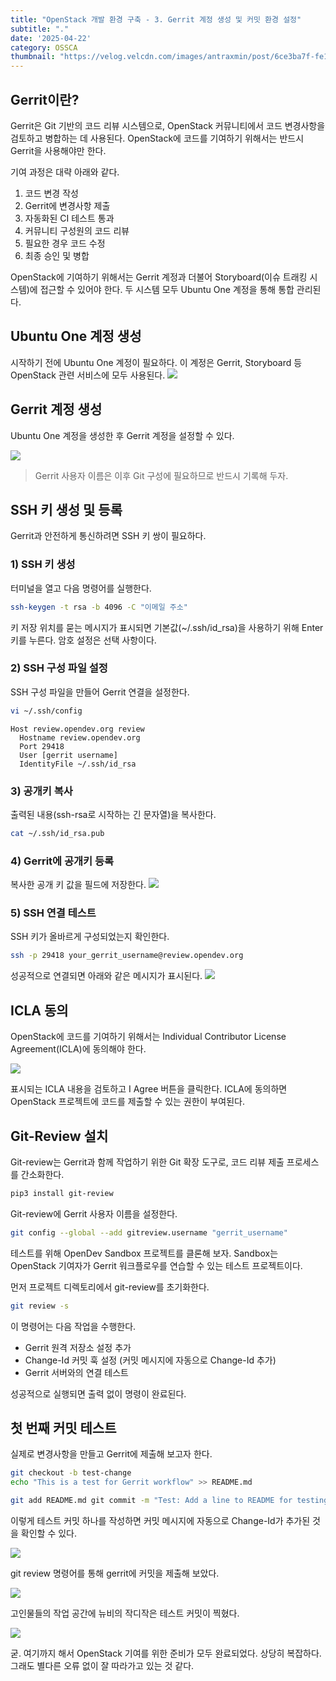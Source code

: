 ```yaml
---
title: "OpenStack 개발 환경 구축 - 3. Gerrit 계정 생성 및 커밋 환경 설정"
subtitle: "."
date: '2025-04-22'
category: OSSCA
thumbnail: "https://velog.velcdn.com/images/antraxmin/post/6ce3ba7f-fe1c-4307-a431-66a405363c96/image.png"
---
```


## Gerrit이란?
Gerrit은 Git 기반의 코드 리뷰 시스템으로, OpenStack 커뮤니티에서 코드 변경사항을 검토하고 병합하는 데 사용된다. OpenStack에 코드를 기여하기 위해서는 반드시 Gerrit을 사용해야만 한다. 

기여 과정은 대략 아래와 같다. 

1. 코드 변경 작성
2. Gerrit에 변경사항 제출
3. 자동화된 CI 테스트 통과
4. 커뮤니티 구성원의 코드 리뷰
5. 필요한 경우 코드 수정
6. 최종 승인 및 병합

OpenStack에 기여하기 위해서는 Gerrit 계정과 더불어 Storyboard(이슈 트래킹 시스템)에 접근할 수 있어야 한다. 두 시스템 모두 Ubuntu One 계정을 통해 통합 관리된다. 

## Ubuntu One 계정 생성 
시작하기 전에 Ubuntu One 계정이 필요하다. 이 계정은 Gerrit, Storyboard 등 OpenStack 관련 서비스에 모두 사용된다. 
![](https://velog.velcdn.com/images/antraxmin/post/a47181b7-569f-4d8d-98bd-61a8918b58a9/image.png)

## Gerrit 계정 생성
Ubuntu One 계정을 생성한 후 Gerrit 계정을 설정할 수 있다. 

![](https://velog.velcdn.com/images/antraxmin/post/1874b818-0813-449c-a352-96f24841f62f/image.png)

> Gerrit 사용자 이름은 이후 Git 구성에 필요하므로 반드시 기록해 두자. 


## SSH 키 생성 및 등록 
Gerrit과 안전하게 통신하려면 SSH 키 쌍이 필요하다. 

### 1) SSH 키 생성

터미널을 열고 다음 명령어를 실행한다.

```bash
ssh-keygen -t rsa -b 4096 -C "이메일 주소"
```
키 저장 위치를 묻는 메시지가 표시되면 기본값(~/.ssh/id_rsa)을 사용하기 위해 Enter 키를 누른다. 암호 설정은 선택 사항이다. 


### 2) SSH 구성 파일 설정

SSH 구성 파일을 만들어 Gerrit 연결을 설정한다. 

```bash
vi ~/.ssh/config
```

```
Host review.opendev.org review
  Hostname review.opendev.org
  Port 29418
  User [gerrit username] 
  IdentityFile ~/.ssh/id_rsa
```

### 3) 공개키 복사 

출력된 내용(ssh-rsa로 시작하는 긴 문자열)을 복사한다. 

```bash
cat ~/.ssh/id_rsa.pub
```

### 4) Gerrit에 공개키 등록 
복사한 공개 키 값을 필드에 저장한다.
![](https://velog.velcdn.com/images/antraxmin/post/ffad2db6-9cf0-4477-bb65-cad62c6dcd0d/image.png)

### 5) SSH 연결 테스트 
SSH 키가 올바르게 구성되었는지 확인한다.

```bash
ssh -p 29418 your_gerrit_username@review.opendev.org
```
성공적으로 연결되면 아래와 같은 메시지가 표시된다. 
![](https://velog.velcdn.com/images/antraxmin/post/c1e7779f-2c4c-4c1e-b49b-178c648f5d78/image.png)


## ICLA 동의
OpenStack에 코드를 기여하기 위해서는 Individual Contributor License Agreement(ICLA)에 동의해야 한다. 

![](https://velog.velcdn.com/images/antraxmin/post/778ba04e-ffa2-4234-876a-2b10e8ea88ac/image.png)

표시되는 ICLA 내용을 검토하고 I Agree 버튼을 클릭한다. ICLA에 동의하면 OpenStack 프로젝트에 코드를 제출할 수 있는 권한이 부여된다. 

## Git-Review 설치
Git-review는 Gerrit과 함께 작업하기 위한 Git 확장 도구로, 코드 리뷰 제출 프로세스를 간소화한다. 

```bash
pip3 install git-review
```

Git-review에 Gerrit 사용자 이름을 설정한다. 

```bash
git config --global --add gitreview.username "gerrit_username"
```

테스트를 위해 OpenDev Sandbox 프로젝트를 클론해 보자. Sandbox는 OpenStack 기여자가 Gerrit 워크플로우를 연습할 수 있는 테스트 프로젝트이다. 

먼저 프로젝트 디렉토리에서 git-review를 초기화한다. 

```bash
git review -s
```
이 명령어는 다음 작업을 수행한다. 

- Gerrit 원격 저장소 설정 추가
- Change-Id 커밋 훅 설정 (커밋 메시지에 자동으로 Change-Id 추가)
- Gerrit 서버와의 연결 테스트

성공적으로 실행되면 출력 없이 명령이 완료된다. 

## 첫 번째 커밋 테스트
실제로 변경사항을 만들고 Gerrit에 제출해 보고자 한다. 

```bash
git checkout -b test-change
echo "This is a test for Gerrit workflow" >> README.md

git add README.md git commit -m "Test: Add a line to README for testing Gerrit workflow"
```

이렇게 테스트 커밋 하나를 작성하면 커밋 메시지에 자동으로 Change-Id가 추가된 것을 확인할 수 있다. 

![](https://velog.velcdn.com/images/antraxmin/post/9e503753-5dd9-4dba-90ca-8fe9f9029835/image.png)

git review 명령어를 통해 gerrit에 커밋을 제출해 보았다. 

![](https://velog.velcdn.com/images/antraxmin/post/6ce3ba7f-fe1c-4307-a431-66a405363c96/image.png)

고인물들의 작업 공간에 뉴비의 작디작은 테스트 커밋이 찍혔다. 

![](https://velog.velcdn.com/images/antraxmin/post/e91a2756-0e87-4fb9-9df2-5792d42ac439/image.png)

굳. 여기까지 해서 OpenStack 기여를 위한 준비가 모두 완료되었다. 상당히 복잡하다. 그래도 별다른 오류 없이 잘 따라가고 있는 것 같다. 
